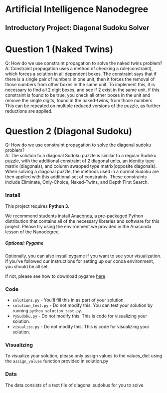 # Artificial Intelligence Nanodegree
## Introductory Project: Diagonal Sudoku Solver

# Question 1 (Naked Twins)
Q: How do we use constraint propagation to solve the naked twins problem?  
A: Constraint propagation uses a method of checking a rule(constraint), which forces a solution in 
    all dependent boxes.  The constraint says that if there is a single pair of numbers in one unit,
    then it forces the removal of those numbers from other boxes in the same unit. To implement this, 
    it is necessary to find all 2 digit boxes, and see if 2 exist in the same unit.  if this constraint
    is found to be true, you check all other boxes in the unit and remove the single digits, found in 
    the naked-twins, from those numbers.  This can be repeated on multiple reduced versions of the
    puzzle, as further reductions are applied.

# Question 2 (Diagonal Sudoku)
Q: How do we use constraint propagation to solve the diagonal sudoku problem?  
A: The solution to a diagonal Sudoku puzzle is similar to a regular Sudoku puzzle, with the additional
    constraint of 2 diagonal units, an identity type matrix (diagonals), and column swapped 
    type matrix(opposite diagonals).  When solving a diagonal puzzle, the methods used in a normal Sudoku
    are then applied with this additional set of constraints.  These constraints include Eliminate, 
    Only-Choice, Naked-Twins, and Depth First Search. 

### Install

This project requires **Python 3**.

We recommend students install [Anaconda](https://www.continuum.io/downloads), a pre-packaged Python distribution that contains all of the necessary libraries and software for this project. 
Please try using the environment we provided in the Anaconda lesson of the Nanodegree.

##### Optional: Pygame

Optionally, you can also install pygame if you want to see your visualization. If you've followed our instructions for setting up our conda environment, you should be all set.

If not, please see how to download pygame [here](http://www.pygame.org/download.shtml).

### Code

* `solutions.py` - You'll fill this in as part of your solution.
* `solution_test.py` - Do not modify this. You can test your solution by running `python solution_test.py`.
* `PySudoku.py` - Do not modify this. This is code for visualizing your solution.
* `visualize.py` - Do not modify this. This is code for visualizing your solution.

### Visualizing

To visualize your solution, please only assign values to the values_dict using the ```assign_values``` function provided in solution.py

### Data

The data consists of a text file of diagonal sudokus for you to solve.